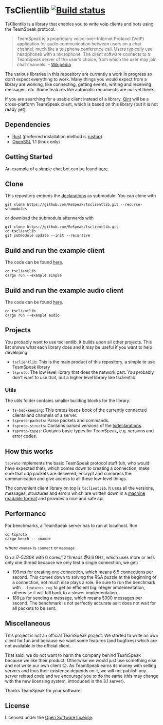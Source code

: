 # TsClientlib [![Build status](https://ci.appveyor.com/api/projects/status/ylne3ku7265xa22j/branch/master?svg=true)](https://ci.appveyor.com/project/Flakebi/tsclientlib/branch/master)
TsClientlib is a library that enables you to write voip clients and bots using
the TeamSpeak protocol.

> TeamSpeak is a proprietary voice-over-Internet Protocol (VoIP) application for
> audio communication between users on a chat channel, much like a telephone
> conference call. Users typically use headphones with a microphone. The client
> software connects to a TeamSpeak server of the user's choice, from which the
> user may join chat channels. – [Wikipedia](https://en.wikipedia.org/wiki/Teamspeak)

The various libraries in this repository are currently a work in progress so
don‘t expect everything to work. Many things you would expect from a
library are working, like connecting, getting events, writing and receiving
messages, etc. Some features like automatic reconnects are not yet there.

If you are searching for a usable client instead of a library,
[Qint](https://github.com/ReSpeak/Qint) will be a cross-platform TeamSpeak
client, which is based on this library (but it is not ready yet).

## Dependencies
- [Rust](https://rust-lang.org) (preferred installation method is [rustup](https://rustup.rs))
- [OpenSSL](https://www.openssl.org) 1.1 (linux only)

## Getting Started
An example of a simple chat bot can be found [here](https://github.com/ReSpeak/SimpleBot).

## Clone
This repository embeds the [declarations](https://github.com/ReSpeak/tsdeclarations) as submodule. You can clone with
```
git clone https://github.com/ReSpeak/tsclientlib.git --recurse-submodules
```
or download the submodule afterwards with
```
git clone https://github.com/ReSpeak/tsclientlib.git
cd tsclientlib
git submodule update --init --recursive
```

## Build and run the example client
The code can be found [here](tsclientlib/examples/simple.rs).
```
cd tsclientlib
cargo run --example simple
```

## Build and run the example audio client
The code can be found [here](tsclientlib/examples/audio.rs).
```
cd tsclientlib
cargo run --example audio
```


## Projects
You probably want to use tsclientlib, it builds upon all other projects. This
list shows what each library does and it may be useful if you want to help
developing.

- `tsclientlib`: This is the main product of this repository, a simple to use TeamSpeak library
- `tsproto`: The low level library that does the network part. You probably don't want to use that, but a higher level library like tsclientlib.

### Utils
The utils folder contains smaller building blocks for the library.

- `ts-bookkeeping`: This crates keeps book of the currently connected clients and channels of a server.
- `tsproto-packets`: Parse packets and commands.
- `tsproto-structs`: Contains parsed versions of the [tsdeclarations](https://github.com/ReSpeak/tsdeclarations).
- `tsproto-types`: Contains basic types for TeamSpeak, e.g. versions and error codes.

## How this works
`tsproto` implements the basic TeamSpeak protocol stuff (uh, who would have
expected that), which comes down to creating a connection, make sure that udp
packets are delivered, encrypt and compress the communication and give access to
all these low-level things.

The convenient client library on top is `tsclientlib`. It uses all the versions,
messages, structures and errors which are written down in a
[machine readable format](https://github.com/ReSpeak/tsdeclarations) and
provides a nice and safe api.

## Performance
For benchmarks, a TeamSpeak server has to run at localhost. Run
```
cd tsproto
cargo bench -- <name>
```
where `<name>` is `connect` or `message`.

On a i7-5280K with 6 cores/12 threads @3.6 GHz, which uses more or less only one
thread because we only test a single connection, we get:

- 199 ms for creating one connection, which means 6.5 connections per second. This comes down to solving the RSA puzzle at the beginning of a connection, not much else plays a role. Be sure to run the benchmark with `--features rug` to get an efficient big integer implementation, otherwise it will fall back to a slower implementation.
- 189 µs for sending a message, which means 5300 messages per second. The benchmark is not perfectly accurate as it does not wait for all packets to be sent.

## Miscellaneous
This project is not an official TeamSpeak project. We started to write an own
client for fun and because we want some features (and bugfixes) which are not
available in the official client.

That said, we do not want to harm the company behind TeamSpeak because we like
their product. Otherwise we would just use something else and not write our own
client 😉. As TeamSpeak earns its money with selling servers and thus their
existence depends on it, we will not publish any server related code and we
encourage you to do the same (this may change with the new licensing system,
introduced in the 3.1 server).

Thanks TeamSpeak for your software!

## License
Licensed under the [Open Software License](LICENSE).
